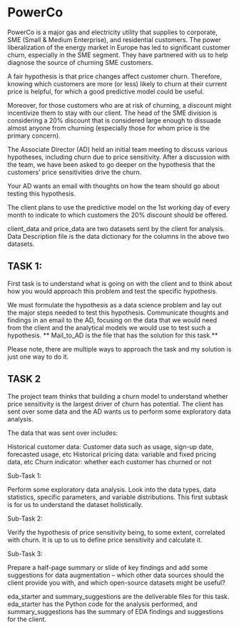 # PowerCo
PowerCo is a major gas and electricity utility that supplies to corporate, SME (Small & Medium Enterprise), and residential customers. The power liberalization of the energy market in Europe has led to significant customer churn, especially in the SME segment. They have partnered with us to help diagnose the source of churning SME customers.

A fair hypothesis is that price changes affect customer churn. Therefore, knowing which customers are more (or less) likely to churn at their current price is helpful, for which a good predictive model could be useful.

Moreover, for those customers who are at risk of churning, a discount might incentivize them to stay with our client. The head of the SME division is considering a 20% discount that is considered large enough to dissuade almost anyone from churning (especially those for whom price is the primary concern).

The Associate Director (AD) held an initial team meeting to discuss various hypotheses, including churn due to price sensitivity. After a discussion with the team, we have been asked to go deeper on the hypothesis that the customers’ price sensitivities drive the churn. 

Your AD wants an email with thoughts on how the team should go about testing this hypothesis.

The client plans to use the predictive model on the 1st working day of every month to indicate to which customers the 20% discount should be offered.

client_data and price_data are two datasets sent by the client for analysis.
Data Description file is the data dictionary for the columns in the above two datasets.

## TASK 1:
First task is to understand what is going on with the client and to think about how you would approach this problem and test the specific hypothesis.

We must formulate the hypothesis as a data science problem and lay out the major steps needed to test this hypothesis. Communicate thoughts and findings in an email to the AD, focusing on the data that we would need from the client and the analytical models we would use to test such a hypothesis.
**
Mail_to_AD is the file that has the solution for this task.**

Please note, there are multiple ways to approach the task and my solution is just one way to do it.

## TASK 2
The project team thinks that building a churn model to understand whether price sensitivity is the largest driver of churn has potential. The client has sent over some data and the AD wants us to perform some exploratory data analysis.

The data that was sent over includes:

Historical customer data: Customer data such as usage, sign-up date, forecasted usage, etc
Historical pricing data: variable and fixed pricing data, etc
Churn indicator: whether each customer has churned or not

Sub-Task 1:

Perform some exploratory data analysis. Look into the data types, data statistics, specific parameters, and variable distributions. This first subtask is for us to understand the dataset holistically. 

Sub-Task 2:

Verify the hypothesis of price sensitivity being, to some extent, correlated with churn. It is up to us to define price sensitivity and calculate it.


Sub-Task 3:

Prepare a half-page summary or slide of key findings and add some suggestions for data augmentation – which other data sources should the client provide you with, and which open-source datasets might be useful? 

eda_starter and summary_suggestions are the deliverable files for this task. eda_starter has the Python code for the analysis performed, and summary_suggestions has the summary of EDA findings and suggestions for the client.

